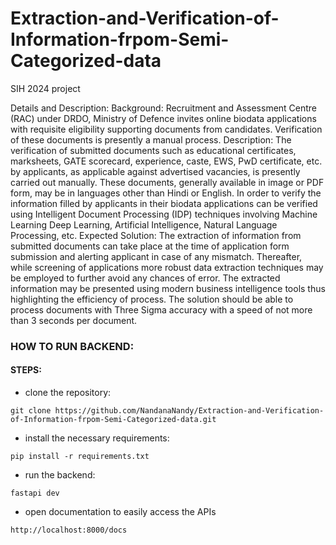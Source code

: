 # Extraction-and-Verification-of-Information-frpom-Semi-Categorized-data
SIH 2024 project 

Details and Description:
Background: Recruitment and Assessment Centre (RAC) under DRDO, Ministry of Defence invites online biodata applications with requisite eligibility supporting documents from candidates. Verification of these documents is presently a manual process. 
Description: The verification of submitted documents such as educational certificates, marksheets, GATE scorecard, experience, caste, EWS, PwD certificate, etc. by applicants, as applicable against advertised vacancies, is presently carried out manually. These documents, generally available in image or PDF form, may be in languages other than Hindi or English. In order to verify the information filled by applicants in their biodata applications can be verified using Intelligent Document Processing (IDP) techniques involving Machine Learning Deep Learning, Artificial Intelligence, Natural Language Processing, etc.
Expected Solution: The extraction of information from submitted documents can take place at the time of application form submission and alerting applicant in case of any mismatch. Thereafter, while screening of applications more robust data extraction techniques may be employed to further avoid any chances of error. The extracted information may be presented using modern business intelligence tools thus highlighting the efficiency of process. The solution should be able to process documents with Three Sigma accuracy with a speed of not more than 3 seconds per document.

### HOW TO RUN BACKEND:

#### STEPS:
- clone the repository:
```
git clone https://github.com/NandanaNandy/Extraction-and-Verification-of-Information-frpom-Semi-Categorized-data.git
```
- install the necessary requirements:
```
pip install -r requirements.txt
```
- run the backend:
```
fastapi dev
```
- open documentation to easily access the APIs
```
http://localhost:8000/docs
```




